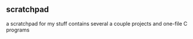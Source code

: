 ## scratchpad

a scratchpad for my stuff
contains several a couple projects and one-file C programs
